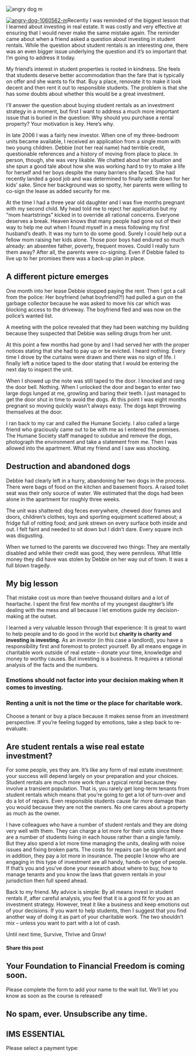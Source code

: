 ![angry dog  m](https://yourfinanciallaunchpad.com/wp-content/uploads/elementor/thumbs/angry-dog-1060562-m-qdc6cqrbkvkqbvm1juw1iusf84sbync09asazw9q4o.jpg "angry-dog-1060562-m")

[![angry-dog-1060562-m](http://yflmainprod.wpengine.com/wp-content/uploads/2014/08/angry-dog-1060562-m.jpg)](http://yflmainprod.wpengine.com/wp-content/uploads/2014/08/angry-dog-1060562-m.jpg)Recently I was reminded of the biggest lesson that I learned about investing in real estate. It was costly and very effective at ensuring that I would never make the same mistake again. The reminder came about when a friend asked a question about investing in student rentals. While the question about student rentals is an interesting one, there was an even bigger issue underlying the question and it’s so important that I’m going to address it today.

My friend’s interest in student properties is rooted in kindness. She feels that students deserve better accommodation than the fare that is typically on offer and she wants to fix that. Buy a place, renovate it to make it look decent and then rent it out to responsible students. The problem is that she has some doubts about whether this would be a great investment.

I’ll answer the question about buying student rentals as an investment strategy in a moment, but first I want to address a much more important issue that is buried in the question: Why should you purchase a rental property? Your motivation is key. Here’s why.

In late 2006 I was a fairly new investor. When one of my three-bedroom units became available, I received an application from a single mom with two young children. Debbie (not her real name) had terrible credit, questionable references and a history of moving from place to place. In person, though, she was very likable. We chatted about her situation and she spun a good tale about how she was working hard to try to make a life for herself and her boys despite the many barriers she faced. She had recently landed a good job and was determined to finally settle down for her kids’ sake. Since her background was so spotty, her parents were willing to co-sign the lease as added security for me.

At the time I had a three year old daughter and I was five months pregnant with my second child. My head told me to reject her application but my “mom heartstrings” kicked in to override all rational concerns. Everyone deserves a break. Heaven knows that many people had gone out of their way to help me out when I found myself in a mess following my first husband’s death. It was my turn to do some good. Surely I could help out a fellow mom raising her kids alone. Those poor boys had endured so much already: an absentee father, poverty, frequent moves. Could I really turn them away? After all, the parents were co-signing. Even if Debbie failed to live up to her promises there was a back-up plan in place.

## A different picture emerges

One month into her lease Debbie stopped paying the rent. Then I got a call from the police: Her boyfriend (what boyfriend?!) had pulled a gun on the garbage collector because he was asked to move his car which was blocking access to the driveway. The boyfriend fled and was now on the police’s wanted list.

A meeting with the police revealed that they had been watching my building because they suspected that Debbie was selling drugs from her unit.

At this point a few months had gone by and I had served her with the proper notices stating that she had to pay up or be evicted. I heard nothing. Every time I drove by the curtains were drawn and there was no sign of life. I finally left a notice taped to the door stating that I would be entering the next day to inspect the unit.

When I showed up the note was still taped to the door. I knocked and rang the door bell. Nothing. When I unlocked the door and began to enter two large dogs lunged at me, growling and baring their teeth. I just managed to get the door shut in time to avoid the dogs. At this point I was eight months pregnant so moving quickly wasn’t always easy. The dogs kept throwing themselves at the door.

I ran back to my car and called the Humane Society. I also called a large friend who graciously came out to be with me as I entered the premises. The Humane Society staff managed to subdue and remove the dogs, photograph the environment and take a statement from me. Then I was allowed into the apartment. What my friend and I saw was shocking.

## Destruction and abandoned dogs

Debbie had clearly left in a hurry, abandoning her two dogs in the process. There were bags of food on the kitchen and basement floors. A raised toilet seat was their only source of water. We estimated that the dogs had been alone in the apartment for roughly three weeks.

The unit was shattered: dog feces everywhere, chewed door frames and doors, children’s clothes, toys and sporting equipment scattered about; a fridge full of rotting food; and junk strewn on every surface both inside and out. I felt faint and needed to sit down but I didn’t dare. Every square inch was disgusting.

When we turned to the parents we discovered two things: They are mentally disabled and while their credit was good, they were penniless. What little money they did have was stolen by Debbie on her way out of town. It was a full blown tragedy.

## My big lesson

That mistake cost us more than twelve thousand dollars and a lot of heartache. I spent the first few months of my youngest daughter’s life dealing with the mess and all because I let emotions guide my decision-making at the outset.

I learned a very valuable lesson through that experience: It is great to want to help people and to do good in the world but **charity is charity and investing is investing.** As an investor (in this case a landlord), you have a responsibility first and foremost to protect yourself. By all means engage in charitable work outside of real estate – donate your time, knowledge and money to worthy causes. But investing is a business. It requires a rational analysis of the facts and the numbers.

### Emotions should not factor into your decision making when it comes to investing.

### Renting a unit is not the time or the place for charitable work.

Choose a tenant or buy a place because it makes sense from an investment perspective. If you’re feeling tugged by emotions, take a step back to re-evaluate.

## Are student rentals a wise real estate investment?

For some people, yes they are. It’s like any form of real estate investment: your success will depend largely on your preparation and your choices. Student rentals are much more work than a typical rental because they involve a transient population. That is, you rarely get long-term tenants from student rentals which means that you’re going to get a lot of turn-over and do a lot of repairs. Even responsible students cause far more damage than you would because they are not the owners. No one cares about a property as much as the owner.

I have colleagues who have a number of student rentals and they are doing very well with them. They can charge a lot more for their units since there are a number of students living in each house rather than a single family. But they also spend a lot more time managing the units, dealing with noise issues and fixing broken parts. The costs for repairs can be significant and in addition, they pay a lot more in insurance. The people I know who are engaging in this type of investment are all handy, hands-on type of people. If that’s you and you’ve done your research about where to buy, how to manage tenants and you know the laws that govern rentals in your jurisdiction then full speed ahead.

Back to my friend. My advice is simple: By all means invest in student rentals if, after careful analysis, you feel that it is a good fit for you as an investment strategy. However, treat it like a business and keep emotions out of your decisions. If you want to help students, then I suggest that you find another way of doing it as part of your charitable work. The two shouldn’t mix – unless you want to part with a lot of cash.

Until next time, Survive, Thrive and Grow!

#### Share this post

## Your Foundation to Financial Freedom is coming soon.

Please complete the form to add your name to the wait list. We’ll let you know as soon as the course is released!

## No spam, ever. Unsubscribe any time.

## IMS ESSENTIAL

Please select a payment type: